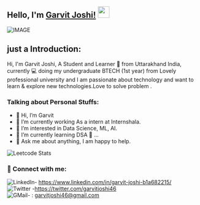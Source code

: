 
## Hello, I'm [Garvit Joshi!](https://github.com/Garvitjoshi1) <img src="https://raw.githubusercontent.com/MartinHeinz/MartinHeinz/master/wave.gif" width="30px"> 

![IMAGE](https://cdn-images-1.medium.com/max/918/1*U3WRRwLx3zeDkHmIVGLJdw.gif) 

## just a Introduction:
Hi, I'm Garvit Joshi, A Student and Learner 🚀 from Uttarakhand India, currently 💻 doing my undergraduate BTECH (1st year) from Lovely professional university and I am passionate about technology and want to learn & explore new technologies.Love to solve problem . 

### Talking about Personal Stuffs:

- 👋 Hi, I’m Garvit
- 👀 I’m currently working As a intern at Internshala.
- 👀 I’m interested in Data Science, ML, AI.
- 🌱 I’m currently learning DSA 🤟 ...
- 💬 Ask me about anything, I am happy to help.

![Leetcode Stats](https://leetcard.jacoblin.cool/Garvit46?theme=dark&font=Varela&ext=heatmap)

 ### 🤝 Connect with me:
 ![LinkedIn](https://img.shields.io/badge/LinkedIn-0077B5?style=for-the-badge&logo=linkedin&logoColor=white)- https://www.linkedin.com/in/garvit-joshi-b1a682215/
 <br>
 ![Twitter](https://img.shields.io/badge/Twitter-1DA1F2?style=for-the-badge&logo=twitter&logoColor=white) -https://twitter.com/garvitjoshi46
 <br>
 ![GMail](https://img.shields.io/badge/Gmail-D14836?style=for-the-badge&logo=gmail&logoColor=white)- : garvitjoshi46@gmail.com
 <br>
 
